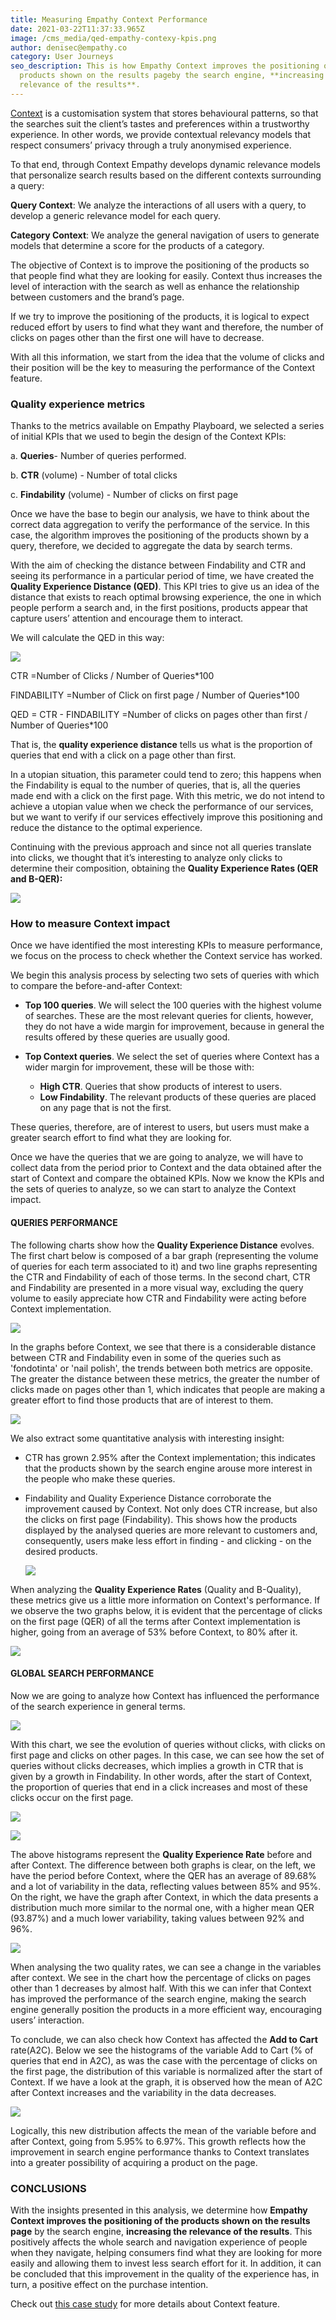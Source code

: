 ```yaml
---
title: Measuring Empathy Context Performance
date: 2021-03-22T11:37:33.965Z
image: /cms_media/qed-empathy-contexy-kpis.png
author: denisec@empathy.co
category: User Journeys
seo_description: This is how Empathy Context improves the positioning of the
  products shown on the results pageby the search engine, **increasing the
  relevance of the results**.
---
```

[Context](https://www.empathy.co/platform/empathy-context/) is a customisation system that stores behavioural patterns, so that the searches suit the client’s tastes and preferences within a trustworthy experience. In other words, we provide contextual relevancy models that respect consumers’ privacy through a truly anonymised experience.

To that end, through Context Empathy develops dynamic relevance models that personalize search results based on the different contexts surrounding a query:

**Query Context**: We analyze the interactions of all users with a query, to develop a generic relevance model for each query.

**Category Context**: We analyze the general navigation of users to generate models that determine a score for the products of a category.

The objective of Context is to improve the positioning of the products so that people find what they are looking for easily. Context thus increases the level of interaction with the search as well as enhance the relationship between customers and the brand’s page.

If we try to improve the positioning of the products, it is logical to expect reduced effort by users to find what they want and therefore, the number of clicks on pages other than the first one will have to decrease.

With all this information, we start from the idea that the volume of clicks and their position will be the key to measuring the performance of the Context feature.

### Quality experience metrics

Thanks to the metrics available on Empathy Playboard, we selected a series of initial KPIs that we used to begin the design of the Context KPIs:

a. **Queries**- Number of queries performed.

b. **CTR** (volume) - Number of total clicks

c. **Findability** (volume) - Number of clicks on first page

Once we have the base to begin our analysis, we have to think about the correct data aggregation to verify the performance of the service. In this case, the algorithm improves the positioning of the products shown by a query, therefore, we decided to aggregate the data by search terms.

With the aim of checking the distance between Findability and CTR and seeing its performance in a particular period of time, we have created the **Quality Experience Distance (QED)**. This KPI tries to give us an idea of the distance that exists to reach optimal browsing experience, the one in which people perform a search and, in the first positions, products appear that capture users’ attention and encourage them to interact.

We will calculate the QED in this way:

![](https://lh6.googleusercontent.com/mPOpPNlk1_GSmfzFkF0zrMA8aukiCaXJO6gizys14lcuKCtmTSb00n_V-CRSiaeXXp185EmNDE3SMcCGvS9PyOfpfz7ZeOyB4tS_YdfV5QbDXPlw1RdJeQCdJvWGhWFxhR-HJgm1)

CTR =Number of Clicks / Number of Queries*100

FINDABILITY =Number of Click on first page / Number of Queries*100

QED = CTR - FINDABILITY =Number of clicks on pages other than first / Number of Queries*100

That is, the **quality experience distance** tells us what is the proportion of queries that end with a click on a page other than first.

In a utopian situation, this parameter could tend to zero; this happens when the Findability is equal to the number of queries, that is, all the queries made end with a click on the first page. With this metric, we do not intend to achieve a utopian value when we check the performance of our services, but we want to verify if our services effectively improve this positioning and reduce the distance to the optimal experience.

Continuing with the previous approach and since not all queries translate into clicks, we thought that it’s interesting to analyze only clicks to determine their composition, obtaining the **Quality Experience Rates (QER and B-QER):**

![](https://lh4.googleusercontent.com/qQY6YLrtn3QPq_ZxB-zE1eEg3_Mryx_upvPuGvzCVE2lFlgytujDS8KQNKhh1qevLe8E_gKvJtPu1g6vrieTpTR1hHz0MnKVuTf8z_9GCLs7eXmPSYZro6LHypZ90GLxwosw2pXY)

### How to measure Context impact

Once we have identified the most interesting KPIs to measure performance, we focus on the process to check whether the Context service has worked.

We begin this analysis process by selecting two sets of queries with which to compare the before-and-after Context:

* **Top 100 queries**. We will select the 100 queries with the highest volume of searches. These are the most relevant queries for clients, however, they do not have a wide margin for improvement, because in general the results offered by these queries are usually good.
* **Top Context queries**. We select the set of queries where Context has a wider margin for improvement, these will be those with:

  * **High CTR**. Queries that show products of interest to users.
  * **Low Findability**. The relevant products of these queries are placed on any page that is not the first.

These queries, therefore, are of interest to users, but users must make a greater search effort to find what they are looking for.

Once we have the queries that we are going to analyze, we will have to collect data from the period prior to Context and the data obtained after the start of Context and compare the obtained KPIs. Now we know the KPIs and the sets of queries to analyze, so we can start to analyze the Context impact.

#### QUERIES PERFORMANCE

The following charts show how the **Quality Experience Distance** evolves. The first chart below is composed of a bar graph (representing the volume of queries for each term associated to it) and two line graphs representing the CTR and Findability of each of those terms. In the second chart, CTR and Findability are presented in a more visual way, excluding the query volume to easily appreciate how CTR and Findability were acting before Context implementation.

![](/cms_media/measuring-context-3.png)

In the graphs before Context, we see that there is a considerable distance between CTR and Findability even in some of the queries such as 'fondotinta' or 'nail polish', the trends between both metrics are opposite. The greater the distance between these metrics, the greater the number of clicks made on pages other than 1, which indicates that people are making a greater effort to find those products that are of interest to them.

![](/cms_media/measuring-context-4.png)

We also extract some quantitative analysis with interesting insight:

* CTR has grown 2.95% after the Context implementation; this indicates that the products shown by the search engine arouse more interest in the people who make these queries.
* Findability and Quality Experience Distance corroborate the improvement caused by Context. Not only does CTR increase, but also the clicks on first page (Findability). This shows how the products displayed by the analysed queries are more relevant to customers and, consequently, users make less effort in finding - and clicking - on the desired products.

  ![](/cms_media/measuring-context-5.png)

When analyzing the **Quality Experience Rates** (Quality and B-Quality), these metrics give us a little more information on Context's performance. If we observe the two graphs below, it is evident that the percentage of clicks on the first page (QER) of all the terms after Context implementation is higher, going from an average of 53% before Context, to 80% after it.

![](/cms_media/measuring-context-6.png)

#### GLOBAL SEARCH PERFORMANCE

Now we are going to analyze how Context has influenced the performance of the search experience in general terms.

![](/cms_media/measuring-context-7.png)

With this chart, we see the evolution of queries without clicks, with clicks on first page and clicks on other pages. In this case, we can see how the set of queries without clicks decreases, which implies a growth in CTR that is given by a growth in Findability. In other words, after the start of Context, the proportion of queries that end in a click increases and most of these clicks occur on the first page.

![](https://lh4.googleusercontent.com/j6L4t01ZCSI0wubY1HB-7QwqiSh1t2Jn9-6U27R4Uv5WKuVcbsR8xYNIVp_Kl9x2XzB1CB0LZYhpHv0UCZ2XEv3GNpikQfLa81o0aiONwNRQsAQJ6DkIykpxziCkgXijGCQvWJpU)

![](/cms_media/measuring-context-9.png)

The above histograms represent the **Quality Experience Rate** before and after Context. The difference between both graphs is clear, on the left, we have the period before Context, where the QER has an average of 89.68% and a lot of variability in the data, reflecting values between 85% and 95%. On the right, we have the graph after Context, in which the data presents a distribution much more similar to the normal one, with a higher mean QER (93.87%) and a much lower variability, taking values between 92% and 96%.

![](/cms_media/measuring-context-10.png)

When analysing the two quality rates, we can see a change in the variables after context. We see in the chart how the percentage of clicks on pages other than 1 decreases by almost half. With this we can infer that Context has improved the performance of the search engine, making the search engine generally position the products in a more efficient way, encouraging users’ interaction.

To conclude, we can also check how Context has affected the **Add to Cart** rate(A2C). Below we see the histograms of the variable Add to Cart (% of queries that end in A2C), as was the case with the percentage of clicks on the first page, the distribution of this variable is normalized after the start of Context. If we have a look at the graph, it is observed how the mean of A2C after Context increases and the variability in the data decreases.

![](/cms_media/measuring-context-11.png)

Logically, this new distribution affects the mean of the variable before and after Context, going from 5.95% to 6.97%. This growth reflects how the improvement in search engine performance thanks to Context translates into a greater possibility of acquiring a product on the page.

### CONCLUSIONS

With the insights presented in this analysis, we determine how **Empathy Context improves the positioning of the products shown on the results page** by the search engine, **increasing the relevance of the results**. This positively affects the whole search and navigation experience of people when they navigate, helping consumers find what they are looking for more easily and allowing them to invest less search effort for it. In addition, it can be concluded that this improvement in the quality of the experience has, in turn, a positive effect on the purchase intention.

Check out [this case study](https://www.empathy.co/resources/overhaul-profiling-from-relevant-search/) for more details about Context feature.